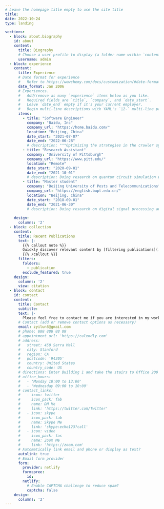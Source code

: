 ```yaml
---
# Leave the homepage title empty to use the site title
title:
date: 2022-10-24
type: landing

sections:
  - block: about.biography
    id: about
    content:
      title: Biography
      # Choose a user profile to display (a folder name within `content/authors/`)
      username: admin
  - block: experience
    content:
      title: Experience
      # Date format for experience
      #   Refer to https://wowchemy.com/docs/customization/#date-format
      date_format: Jan 2006
      # Experiences.
      #   Add/remove as many `experience` items below as you like.
      #   Required fields are `title`, `company`, and `date_start`.
      #   Leave `date_end` empty if it's your current employer.
      #   Begin multi-line descriptions with YAML's `|2-` multi-line prefix.
      items:
        - title: "Software Engineer"
          company: "Baidu, Inc"
          company_url: "https://home.baidu.com/"
          location: "Beijing, China"
          date_start: "2021-07-07"
          date_end: "2022-06-28"
          # description: """Optimizing the strategies in the crawler system.""" 
        - title: "Research Assistant"
          company: "University of Pittsburgh"
          company_url: "https://www.pitt.edu/"
          location: "Remote"
          date_start: "2020-09-01"
          date_end: "2021-10-01"
          # description: Doing research on quantum circuit simulation using GPUs. Advised by [Prof. Xulong Tang](http://xzt102.github.io/) and [Prof. Jun Yang](https://sites.pitt.edu/~juy9/)
        - title: "Master student"
          company: "Beijing University of Posts and Telecommunications"
          company_url: "https://english.bupt.edu.cn/"
          location: "Beijing, China"
          date_start: "2018-09-01"
          date_end: "2021-06-30"
          # description: Doing research on digital signal processing and machine learning. Advised by [Prof. Zhenming Yu](https://see.bupt.edu.cn/info/1051/1260.htm) and [Prof. Kun Xu](https://www.bupt.edu.cn/info/1075/84950.htm)
          
    design:
      columns: '2'
  - block: collection
    content:
      title: Recent Publications
      text: |-
        {{% callout note %}}
        Quickly discover relevant content by [filtering publications](./publication/).
        {{% /callout %}}
      filters:
        folders:
          - publication
        exclude_featured: true
    design:
      columns: '2'
      view: citation
  - block: contact
    id: contact
    content:
      title: Contact
      subtitle:
      text: |-
        Please feel free to contact me if you are interested in my work. 
      # Contact (add or remove contact options as necessary)
      email: zyilun8@gmail.com
      # phone: 888 888 88 88
      # appointment_url: 'https://calendly.com'
      # address:
      #   street: 450 Serra Mall
      #   city: Stanford
      #   region: CA
      #   postcode: '94305'
      #   country: United States
      #   country_code: US
      # directions: Enter Building 1 and take the stairs to Office 200 on Floor 2
      # office_hours:
      #   - 'Monday 10:00 to 13:00'
      #   - 'Wednesday 09:00 to 10:00'
      # contact_links:
      #   - icon: twitter
      #     icon_pack: fab
      #     name: DM Me
      #     link: 'https://twitter.com/Twitter'
      #   - icon: skype
      #     icon_pack: fab
      #     name: Skype Me
      #     link: 'skype:echo123?call'
      #   - icon: video
      #     icon_pack: fas
      #     name: Zoom Me
      #     link: 'https://zoom.com'
      # Automatically link email and phone or display as text?
      autolink: true
      # Email form provider
      form:
        provider: netlify
        formspree:
          id:
        netlify:
          # Enable CAPTCHA challenge to reduce spam?
          captcha: false
    design:
      columns: '2'
---
```

